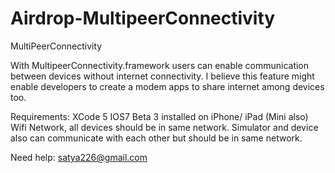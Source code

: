Airdrop-MultipeerConnectivity
=============================

MultiPeerConnectivity

With MultipeerConnectivity.framework users can enable communication between devices without internet connectivity. I believe this feature might enable developers to create a modem apps to share internet among devices too.

Requirements:
XCode 5
IOS7 Beta 3 installed on iPhone/ iPad (Mini also)
Wifi Network, all devices should be in same network.
Simulator and device also can communicate with each other but should be in same network.

Need help:
satya226@gmail.com